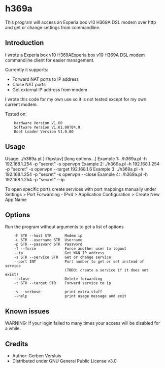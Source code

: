 # h369a
This program will access an Experia box v10 H369A DSL modem over http and get or change settings from commandline.

Introduction
------------
I wrote a Experia box v10 H369AExperia box v10 H369A DSL modem commandline client for easier management.

Currently it supports:
- Forward NAT ports to IP address
- Close NAT ports
- Get external IP address from modem

I wrote this code for my own use so it is not tested except for my own current modem.

Tested on:

        Hardware Version V1.00
        Software Version V1.01.00T04.0
        Boot Loader Version V1.0.00 

Usage
-----
Usage: ./h369a.pl [-fhpstuv] [long options...]
Example 1: ./h369a.pl -h 192.168.1.254 -p "secret" -s openvpn
Example 2: ./h369a.pl -h 192.168.1.254 -p "secret" -s openvpn --target 192.168.1.6
Example 3: ./h369a.pl -h 192.168.1.254 -p "secret" -s openvpn --close
Example 4: ./h369a.pl -h 192.168.1.254 -p "secret" --ip

To open specific ports create services with port mappings manually under Settings > Port Forwarding - IPv4 > Application Configuration > Create New App Name

Options
-------
Run the program without arguments to get a list of options

        -h STR --host STR      Modem ip
        -u STR --username STR  Username
        -p STR --password STR  Password
        -f --force             Force another user to logout
        --ip                   Get WAN IP address
        -s STR --service STR   Get or change service
        --port INT             Port number to get or set instead of service
                               (TODO: create a service if it does not exist)
        --close                Delete forwarding
        -t STR --target STR    Forward service to ip

        -v --verbose           print extra stuff
        --help                 print usage message and exit

Known issues
------------
WARNING: If your login failed to many times your access will be disabled for a while.

Credits
-------
- Author: Gerben Versluis
- Distributed under GNU General Public License v3.0
